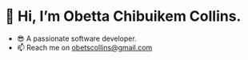 # 👋 Hi, I’m Obetta Chibuikem Collins.
- 😎 A passionate software developer.
- 📫 Reach me on obetscollins@gmail.com

<!---
CollinDex/CollinDex is a ✨ special ✨ repository because its `README.md` (this file) appears on your GitHub profile.
You can click the Preview link to take a look at your changes.
--->
